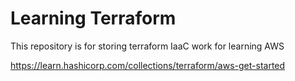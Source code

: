 # Learning Terraform

This repository is for storing terraform IaaC work for learning AWS

https://learn.hashicorp.com/collections/terraform/aws-get-started
